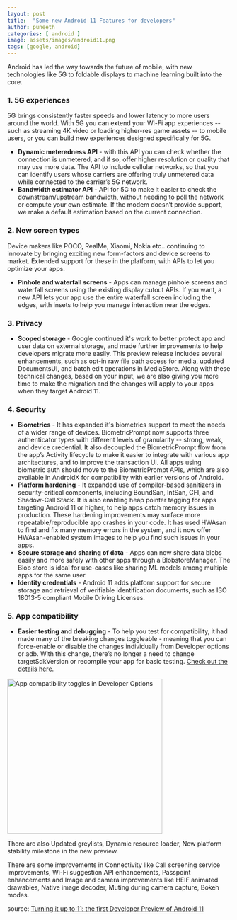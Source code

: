 ```yaml
---
layout: post
title:  "Some new Android 11 Features for developers"
author: puneeth
categories: [ android ]
image: assets/images/android11.png
tags: [google, android]
---
```


Android has led the way towards the future of mobile, with new technologies like 5G to foldable displays to machine learning built into the core. 

### 1. 5G experiences

5G brings consistently faster speeds and lower latency to more users around the world. With 5G you can extend your Wi-Fi app experiences -- such as streaming 4K video or loading higher-res game assets -- to mobile users, or you can build new experiences designed specifically for 5G.

+ **Dynamic meteredness API** - with this API you can check whether the connection is unmetered, and if so, offer higher resolution or quality that may use more data. The API to include cellular networks, so that you can identify users whose carriers are offering truly unmetered data while connected to the carrier’s 5G network. 
+ **Bandwidth estimator API** - API for 5G to make it easier to check the downstream/upstream bandwidth, without needing to poll the network or compute your own estimate. If the modem doesn’t provide support, we make a default estimation based on the current connection.

### 2. New screen types

Device makers like POCO, RealMe, Xiaomi, Nokia etc.. continuing to innovate by bringing exciting new form-factors and device screens to market. Extended support for these in the platform, with APIs to let you optimize your apps. 

+ **Pinhole and waterfall screens** - Apps can manage pinhole screens and waterfall screens using the existing display cutout APIs. If you want, a new API lets your app use the entire waterfall screen including the edges, with insets to help you manage interaction near the edges. 

### 3. Privacy

+ **Scoped storage** - Google continued it's work to better protect app and user data on external storage, and made further improvements to help developers migrate more easily. This preview release includes several enhancements, such as opt-in raw file path access for media, updated DocumentsUI, and batch edit operations in MediaStore. Along with these technical changes, based on your input, we are also giving you more time to make the migration and the changes will apply to your apps when they target Android 11.

### 4. Security 

+ **Biometrics** - It has expanded it's biometrics support to meet the needs of a wider range of devices. BiometricPrompt now supports three authenticator types with different levels of granularity -- strong, weak, and device credential. It also decoupled the BiometricPrompt flow from the app’s Activity lifecycle to make it easier to integrate with various app architectures, and to improve the transaction UI. All apps using biometric auth should move to the BiometricPrompt APIs, which are also available in AndroidX for compatibility with earlier versions of Android.
+ **Platform hardening** - It expanded use of compiler-based sanitizers in security-critical components, including BoundSan, IntSan, CFI, and Shadow-Call Stack. It is also enabling heap pointer tagging for apps targeting Android 11 or higher, to help apps catch memory issues in production. These hardening improvements may surface more repeatable/reproducible app crashes in your code. It has used HWAsan to find and fix many memory errors in the system, and it now offer HWAsan-enabled system images to help you find such issues in your apps.
+ **Secure storage and sharing of data** - Apps can now share data blobs easily and more safely with other apps through a BlobstoreManager. The Blob store is ideal for use-cases like sharing ML models among multiple apps for the same user.
+ **Identity credentials** - Android 11 adds platform support for secure storage and retrieval of verifiable identification documents, such as ISO 18013-5 compliant Mobile Driving Licenses.

### 5. App compatibility

+ **Easier testing and debugging** - To help you test for compatibility, it had made many of the breaking changes toggleable - meaning that you can force-enable or disable the changes individually from Developer options or adb. With this change, there’s no longer a need to change targetSdkVersion or recompile your app for basic testing. [ Check out the details here](https://developer.android.com/preview/test-changes).

<img src="{{ site.baseurl }}/assets/images/android/App-compatibility-toggles-in-Developer-Options.png" alt="App compatibility toggles in Developer Options" style="width:350px; border:0;"/> 

There are also Updated greylists, Dynamic resource loader, New platform stability milestone in the new preview.

There are some improvements in Connectivity like Call screening service improvements, Wi-Fi suggestion API enhancements, Passpoint enhancements and Image and camera improvements like HEIF animated drawables, Native image decoder, Muting during camera capture, Bokeh modes.

source: [ Turning it up to 11: the first Developer Preview of Android 11 ](https://android-developers.googleblog.com/2020/02/Android-11-developer-preview.html)